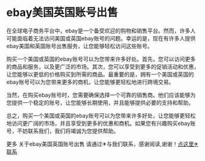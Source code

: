 # ebay美国英国账号出售

在全球电子商务平台中，ebay是一个备受欢迎的购物和销售平台。然而，许多人可能面临着无法访问美国或英国ebay账号的问题。幸运的是，现在有许多人提供ebay美国和英国账号出售服务，让您能够轻松访问这些账号。

购买一个美国或英国的ebay账号可以为您带来许多好处。首先，您可以访问更多的商品和服务，以及更广泛的市场。其次，您可以享受到更多的促销活动和优惠，让您能够以更低的价格购买到所需的商品。最重要的是，拥有一个美国或英国的ebay账号可以为您带来更多的商机，让您能够更轻松地进行跨境交易。

当然，在购买ebay账号时，您需要确保选择一个可靠的销售商。他们应该能够为您提供一个稳定的账号，让您能够长期使用，并且能够提供必要的支持和帮助。

总之，购买一个美国或英国的ebay账号可以为您带来许多好处，让您能够更轻松地访问更广阔的市场，并且享受到更多的优惠和商机。如果您有兴趣购买ebay账号，不妨联系我们，我们将竭诚为您提供帮助。

更多 关于ebay美国英国账号出售 请通过✈与我们联系，感谢阅读,谢谢！[点这里✈联系](https://gg.k02.cc)